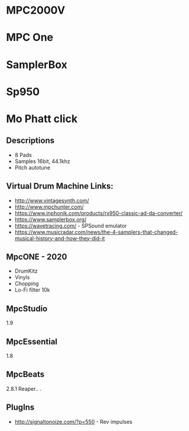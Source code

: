 # MPC2000V
# MPC One
# SamplerBox
# Sp950
# Mo Phatt click

## Descriptions
* 8 Pads
* Samples 16bit, 44.1khz
* Pitch autotune
## Virtual Drum Machine Links:
* http://www.vintagesynth.com/
* http://www.mpchunter.com/
* https://www.inphonik.com/products/rx950-classic-ad-da-converter/
* https://www.samplerbox.org/
* https://wavetracing.com/ - SPSound emulator
* https://www.musicradar.com/news/the-4-samplers-that-changed-musical-history-and-how-they-did-it

## MpcONE - 2020
- DrumKitz
- Vinyls
- Chopping
- Lo-Fi filter 10k

## MpcStudio
1.9

## MpcEssential
1.8

## MpcBeats
2.8.1
Reaper.. .

## PlugIns
- http://signaltonoize.com/?p=550 - Rev impulses
